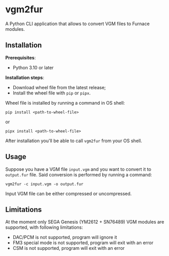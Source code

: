 # vgm2fur

A Python CLI application that allows to convert VGM files to Furnace modules.

## Installation

**Prerequisites**:
- Python 3.10 or later

**Installation steps**:
- Download wheel file from the latest release;
- Install the wheel file with ``pip`` or ``pipx``.

Wheel file is installed by running a command in OS shell:
```
pip install <path-to-wheel-file>
```
or 
```
pipx install <path-to-wheel-file>
```

After installation you'll be able to call ``vgm2fur`` from your OS shell.

## Usage

Suppose you have a VGM file ``input.vgm`` and you want to convert it to ``output.fur`` file.
Said conversion is performed by running a command:
```
vgm2fur -c input.vgm -o output.fur
```

Input VGM file can be either compressed or uncompressed.

## Limitations

At the moment only SEGA Genesis (YM2612 + SN76489) VGM modules are supported, with following limitations:
- DAC/PCM is not supported, program will ignore it
- FM3 special mode is not supported, program will exit with an error
- CSM is not supported, program will exit with an error
